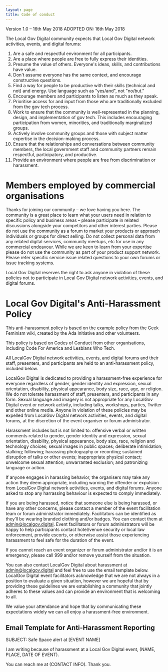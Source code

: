 ```yaml
---
layout: page
title: Code of conduct
---
```


Version 1.0 – 16th May 2018
ADOPTED ON: 16th May 2018

The Local Gov Digital community expects that Local Gov Digital network activities, events, and digital forums:

1. Are a safe and respectful environment for all participants.
1. Are a place where people are free to fully express their identities.
1. Presume the value of others. Everyone's ideas, skills, and contributions have value.
1. Don't assume everyone has the same context, and encourage constructive questions.
1. Find a way for people to be productive with their skills (technical and not) and energy. Use language such as "yes/and", not "no/but."
1. Encourage members and participants to listen as much as they speak.
1. Prioritise access for and input from those who are traditionally excluded from the gov tech process.
1. Work to ensure that the community is well-represented in the planning, design, and implementation of gov tech. This includes encouraging participation from women, minorities, and traditionally marginalized groups.
1. Actively involve community groups and those with subject matter expertise in the decision-making process.
1. Ensure that the relationships and conversations between community members, the local government staff and community partners remain respectful, participatory, and productive.
1. Provide an environment where people are free from discrimination or harassment.

# Members employed by commercial organisations

Thanks for joining our community – we love having you here. The community is a great place to learn what your users need in relation to specific policy and business areas – please participate in related discussions alongside your competitors and other interest parties. Please do not use the community as a forum to market your products or approach individuals or groups for direct selling. Do not collect personal data from any related digital services, community meetups, etc for use in any commercial endeavour. While we are keen to learn from your expertise please do not use the community as part of your product support network. Please refer specific service issue related questions to your own forums or issue tracking systems.

Local Gov Digital reserves the right to ask anyone in violation of these policies not to participate in Local Gov Digital network activities, events, and digital forums.

# Local Gov Digital's Anti-Harassment Policy

This anti-harassment policy is based on the example policy from the Geek Feminism wiki, created by the Ada Initiative and other volunteers.

This policy is based on Codes of Conduct from other organisations, including Code For America and Lesbians Who Tech.

All LocalGov Digital network activities, events, and digital forums and their staff, presenters, and participants are held to an anti-harassment policy, included below.

LocalGov Digital is dedicated to providing a harassment-free experience for everyone regardless of gender, gender identity and expression, sexual orientation, disability, physical appearance, body size, race, age, or religion. We do not tolerate harassment of staff, presenters, and participants in any form. Sexual language and imagery is not appropriate for any LocalGov Digital event or network activity, including talks, workshops, parties, Twitter and other online media. Anyone in violation of these policies may be expelled from LocalGov Digital network activities, events, and digital forums, at the discretion of the event organiser or forum administrator.

Harassment includes but is not limited to: offensive verbal or written comments related to gender, gender identity and expression, sexual orientation, disability, physical appearance, body size, race, religion and technology choices; sexual images in public spaces; deliberate intimidation; stalking; following; harassing photography or recording; sustained disruption of talks or other events; inappropriate physical contact; unwelcome sexual attention; unwarranted exclusion; and patronizing language or action.

If anyone engages in harassing behavior, the organisers may take any action they deem appropriate, including warning the offender or expulsion from LocalGov Digital network activities, events, and digital forums. Anyone asked to stop any harrassing behaviour is expected to comply immediately.

If you are being harassed, notice that someone else is being harassed, or have any other concerns, please contact a member of the event facilitation team or forum administrator immediately. Facilitators can be identified as they’ll be wearing branded clothing and/or badges. You can contact them at admin@localgov.digital. Event facilitators or forum administrators will be happy to help participants contact hotel/venue security or local law enforcement, provide escorts, or otherwise assist those experiencing harassment to feel safe for the duration of the event.

If you cannot reach an event organizer or forum administrator and/or it is an emergency, please call 999 and/or remove yourself from the situation.

You can also contact LocalGov Digital about harassment at admin@localgov.digital and feel free to use the email template below. LocalGov Digital event facilitators acknowledge that we are not always in a position to evaluate a given situation, however we are hopeful that by providing these guidelines we are establishing a community that jointly adheres to these values and can provide an environment that is welcoming to all.

We value your attendance and hope that by communicating these expectations widely we can all enjoy a harassment-free environment.

## Email Template for Anti-Harassment Reporting

SUBJECT: Safe Space alert at [EVENT NAME]

I am writing because of harassment at a Local Gov Digital event, (NAME, PLACE, DATE OF EVENT).

You can reach me at (CONTACT INFO). Thank you.
